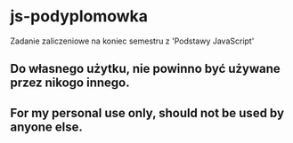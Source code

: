# js-podyplomowka

Zadanie zaliczeniowe na koniec semestru z 'Podstawy JavaScript'

## Do własnego użytku, nie powinno być używane przez nikogo innego.<br>
## For my personal use only, should not be used by anyone else.
